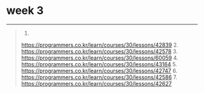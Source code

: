 # week 3
-----------------
>1.
>https://programmers.co.kr/learn/courses/30/lessons/42839
>2. 
>https://programmers.co.kr/learn/courses/30/lessons/42578
>3.
>https://programmers.co.kr/learn/courses/30/lessons/60059
>4.
>https://programmers.co.kr/learn/courses/30/lessons/43164
>5.
>https://programmers.co.kr/learn/courses/30/lessons/42747
>6.
>https://programmers.co.kr/learn/courses/30/lessons/42586
>7.
>https://programmers.co.kr/learn/courses/30/lessons/42627

